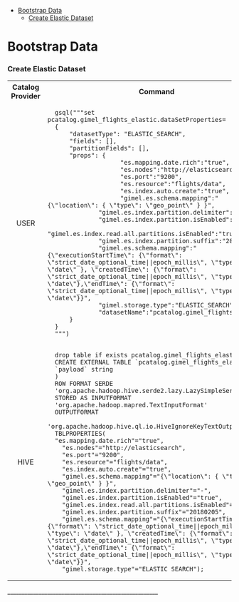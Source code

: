 
* [Bootstrap Data](#bootstrap-data)
   * [Create Elastic Dataset](#create-elastic-dataset)

# Bootstrap Data

### Create Elastic Dataset
<table>
  <tbody>
    <tr>
      <th align="center">Catalog Provider</th>
      <th align="center">Command</th>
    </tr>
    <tr>
      <td align="center">USER</td>
      <td align="left">
      
      gsql("""set pcatalog.gimel_flights_elastic.dataSetProperties=
      {
          "datasetType": "ELASTIC_SEARCH",
          "fields": [],
          "partitionFields": [],
          "props": {
                        "es.mapping.date.rich":"true",
                        "es.nodes":"http://elasticsearch",
                        "es.port":"9200",
                        "es.resource":"flights/data",
                        "es.index.auto.create":"true",
                        "gimel.es.schema.mapping":"{\"location\": { \"type\": \"geo_point\" } }",
                  "gimel.es.index.partition.delimiter":"-",
                  "gimel.es.index.partition.isEnabled":"true",
                  "gimel.es.index.read.all.partitions.isEnabled":"true",
                  "gimel.es.index.partition.suffix":"20180205",
                  "gimel.es.schema.mapping":"{\"executionStartTime\": {\"format\": \"strict_date_optional_time||epoch_millis\", \"type\": \"date\" }, \"createdTime\": {\"format\": \"strict_date_optional_time||epoch_millis\", \"type\": \"date\"},\"endTime\": {\"format\": \"strict_date_optional_time||epoch_millis\", \"type\": \"date\"}}",
                  "gimel.storage.type":"ELASTIC_SEARCH",
                  "datasetName":"pcatalog.gimel_flights_elastic"
          }
      }
      """)
     
   </td>
   </tr>
   <tr>
         <td align="center">HIVE</td>
         <td align="left">
      
      drop table if exists pcatalog.gimel_flights_elastic;   
      CREATE EXTERNAL TABLE `pcatalog.gimel_flights_elastic`(
      `payload` string
      )
      ROW FORMAT SERDE
      'org.apache.hadoop.hive.serde2.lazy.LazySimpleSerDe'
      STORED AS INPUTFORMAT
      'org.apache.hadoop.mapred.TextInputFormat'
      OUTPUTFORMAT
      'org.apache.hadoop.hive.ql.io.HiveIgnoreKeyTextOutputFormat'
      TBLPROPERTIES(
      "es.mapping.date.rich"="true",
        "es.nodes"="http://elasticsearch",
        "es.port"="9200",
        "es.resource"="flights/data",
        "es.index.auto.create"="true",
        "gimel.es.schema.mapping"="{\"location\": { \"type\": \"geo_point\" } }",
        "gimel.es.index.partition.delimiter"="-",
        "gimel.es.index.partition.isEnabled"="true",
        "gimel.es.index.read.all.partitions.isEnabled"="true",
        "gimel.es.index.partition.suffix"="20180205",
        "gimel.es.schema.mapping"="{\"executionStartTime\": {\"format\": \"strict_date_optional_time||epoch_millis\", \"type\": \"date\" }, \"createdTime\": {\"format\": \"strict_date_optional_time||epoch_millis\", \"type\": \"date\"},\"endTime\": {\"format\": \"strict_date_optional_time||epoch_millis\", \"type\": \"date\"}}",
        "gimel.storage.type"="ELASTIC_SEARCH");
        
   </td>
   </tr>
  </tbody>
</table>
_____________________________________________________